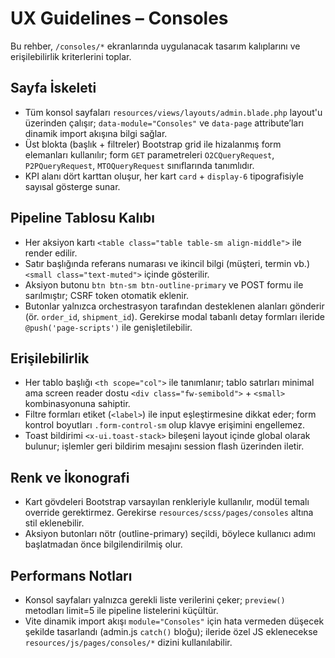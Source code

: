 # UX Guidelines – Consoles

Bu rehber, `/consoles/*` ekranlarında uygulanacak tasarım kalıplarını ve erişilebilirlik kriterlerini toplar.

## Sayfa İskeleti

- Tüm konsol sayfaları `resources/views/layouts/admin.blade.php` layout'u üzerinden çalışır; `data-module="Consoles"` ve `data-page` attribute’ları dinamik import akışına bilgi sağlar.
- Üst blokta (başlık + filtreler) Bootstrap grid ile hizalanmış form elemanları kullanılır; form `GET` parametreleri `O2CQueryRequest`, `P2PQueryRequest`, `MTOQueryRequest` sınıflarında tanımlıdır.
- KPI alanı dört karttan oluşur, her kart `card` + `display-6` tipografisiyle sayısal gösterge sunar.

## Pipeline Tablosu Kalıbı

- Her aksiyon kartı `<table class="table table-sm align-middle">` ile render edilir.
- Satır başlığında referans numarası ve ikincil bilgi (müşteri, termin vb.) `<small class="text-muted">` içinde gösterilir.
- Aksiyon butonu `btn btn-sm btn-outline-primary` ve POST formu ile sarılmıştır; CSRF token otomatik eklenir.
- Butonlar yalnızca orchestrasyon tarafından desteklenen alanları gönderir (ör. `order_id`, `shipment_id`). Gerekirse modal tabanlı detay formları ileride `@push('page-scripts')` ile genişletilebilir.

## Erişilebilirlik

- Her tablo başlığı `<th scope="col">` ile tanımlanır; tablo satırları minimal ama screen reader dostu `<div class="fw-semibold">` + `<small>` kombinasyonuna sahiptir.
- Filtre formları etiket (`<label>`) ile input eşleştirmesine dikkat eder; form kontrol boyutları `.form-control-sm` olup klavye erişimini engellemez.
- Toast bildirimi `<x-ui.toast-stack>` bileşeni layout içinde global olarak bulunur; işlemler geri bildirim mesajını session flash üzerinden iletir.

## Renk ve İkonografi

- Kart gövdeleri Bootstrap varsayılan renkleriyle kullanılır, modül temalı override gerektirmez. Gerekirse `resources/scss/pages/consoles` altına stil eklenebilir.
- Aksiyon butonları nötr (outline-primary) seçildi, böylece kullanıcı adımı başlatmadan önce bilgilendirilmiş olur.

## Performans Notları

- Konsol sayfaları yalnızca gerekli liste verilerini çeker; `preview()` metodları limit=5 ile pipeline listelerini küçültür.
- Vite dinamik import akışı `module="Consoles"` için hata vermeden düşecek şekilde tasarlandı (admin.js `catch()` bloğu); ileride özel JS eklenecekse `resources/js/pages/consoles/*` dizini kullanılabilir.
